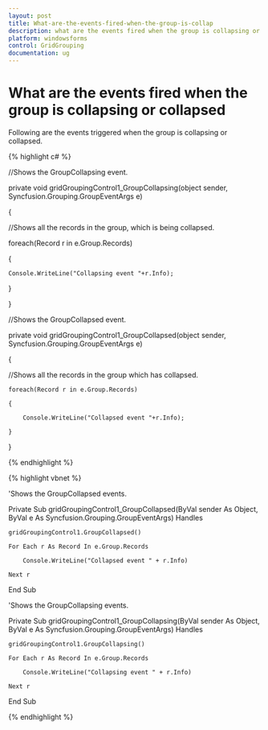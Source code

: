 ```yaml
---
layout: post
title: What-are-the-events-fired-when-the-group-is-collap
description: what are the events fired when the group is collapsing or collapsed
platform: windowsforms
control: GridGrouping
documentation: ug
---
```


# What are the events fired when the group is collapsing or collapsed

Following are the events triggered when the group is collapsing or collapsed.

{% highlight c# %}



//Shows the GroupCollapsing event.

private void gridGroupingControl1_GroupCollapsing(object sender, Syncfusion.Grouping.GroupEventArgs e)

{

//Shows all the records in the group, which is being collapsed.

foreach(Record r in e.Group.Records)

{

    Console.WriteLine("Collapsing event "+r.Info);

}

}



//Shows the GroupCollapsed event.

private void gridGroupingControl1_GroupCollapsed(object sender, Syncfusion.Grouping.GroupEventArgs e)

{

//Shows all the records in the group which has collapsed.

    foreach(Record r in e.Group.Records)

    {

        Console.WriteLine("Collapsed event "+r.Info);

    }

}

{% endhighlight  %}

{% highlight vbnet %}



'Shows the GroupCollapsed events.

 Private Sub gridGroupingControl1_GroupCollapsed(ByVal sender As Object, ByVal e As Syncfusion.Grouping.GroupEventArgs) Handles 

    gridGroupingControl1.GroupCollapsed()

    For Each r As Record In e.Group.Records

        Console.WriteLine("Collapsed event " + r.Info)

    Next r

End Sub



'Shows the GroupCollapsing events.

  Private Sub gridGroupingControl1_GroupCollapsing(ByVal sender As Object, ByVal e As Syncfusion.Grouping.GroupEventArgs) Handles 

    gridGroupingControl1.GroupCollapsing()

    For Each r As Record In e.Group.Records

        Console.WriteLine("Collapsing event " + r.Info)

    Next r

End Sub


{% endhighlight  %}
